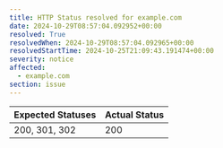 ```yaml
---
title: HTTP Status resolved for example.com
date: 2024-10-29T08:57:04.092952+00:00
resolved: True
resolvedWhen: 2024-10-29T08:57:04.092965+00:00
resolvedStartTime: 2024-10-25T21:09:43.191474+00:00
severity: notice
affected:
  - example.com
section: issue
---
```


| Expected Statuses | Actual Status  |
|-------------------|----------------|
| 200, 301, 302 | 200 |
